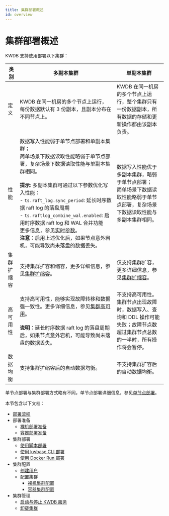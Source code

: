 ```yaml
---
title: 集群部署概述
id: overview
---
```


# 集群部署概述

KWDB 支持使用部署以下集群：

|    类别       | 多副本集群                                                   | 单副本集群                                                   |
| ---------- | ------------------------------------------------------------ | ------------------------------------------------------------ |
| 定义       | KWDB 在同一机房的多个节点上运行，每份数据默认有 3 份副本，且副本分布在不同节点上。 | KWDB 在同一机房的多个节点上运行，整个集群只有一份数据副本，所有数据的存储和更新操作都由该副本负责。 |
| 性能       | 数据写入性能弱于单节点部署和单副本集群；<br>简单场景下数据读取性能略弱于单节点部署，复杂场景下数据读取性能与单副本集群相同。<br><br>**提示**: 多副本集群可通过以下参数优化写入性能：<br>- `ts.raft_log.sync_period`: 延长时序数据 raft log 的落盘周期<br>- `ts.raftlog_combine_wal.enabled`: 启用时序数据 raft log 和 WAL 合并功能<br>更多信息，参见[实时参数](../db-operation/cluster-settings-config.md#实时参数)。<br>**注意**：启用上述优化后，如果节点意外宕机，可能导致尚未落盘的数据丢失。| 数据写入性能优于多副本集群，略弱于单节点部署；<br>简单场景下数据读取性能略弱于单节点部署，复杂场景下数据读取性能与多副本集群相同。 |
| 集群扩缩容 | 支持集群扩容和缩容，更多详细信息，参见[集群扩缩容](../db-operation/cluster-scale.md)。                                        | 仅支持集群扩容，更多详细信息，参见[集群扩缩容](../db-operation/cluster-scale.md)。                                        |
| 高可用性   | 支持高可用性，能够实现故障转移和数据强一致性。更多详细信息，参见[集群高可用](../db-operation/cluster-ha.md)。<br><br>**说明**：延长时序数据 raft log 的落盘周期后，如果节点意外宕机，可能导致尚未落盘的数据丢失。 | 不支持高可用性。集群节点出现故障时，数据写入、查询和 DDL 操作可能失败；故障节点数超过集群节点总数的一半时，所有操作将会暂停。 |
| 数据均衡   | 支持集群扩缩容后的自动数据均衡。                             | 不支持集群扩容后的自动数据均衡。                                         |

单节点部署与集群部署方式略有不同，单节点部署详细信息，参见[单节点部署](../quickstart/overview.md)。

本节包含以下文档：

- [部署流程](./deploy-workflow.md)
- 部署准备
  - [裸机部署准备](./prepare/before-deploy-bare-metal.md)
  - [容器部署准备](./prepare/before-deploy-docker.md)
- 集群部署
  - [使用脚本部署](./cluster-deployment/script-deployment.md)
  - [使用 kwbase CLI 部署](./cluster-deployment/kwbase-cli-deployment.md)
  - [使用 Docker Run 部署](./cluster-deployment/docker-deployment.md)
- 集群配置
  - [创建用户](./user-config.md)
  - 配置集群
    - [裸机集群配置](./cluster-config/cluster-config-bare-metal.md)
    - [容器集群配置](./cluster-config/cluster-config-docker.md)
- 集群管理
  - [启动与停止 KWDB 服务](./local-start-stop.md)
  - [卸载集群](./uninstall-cluster.md)